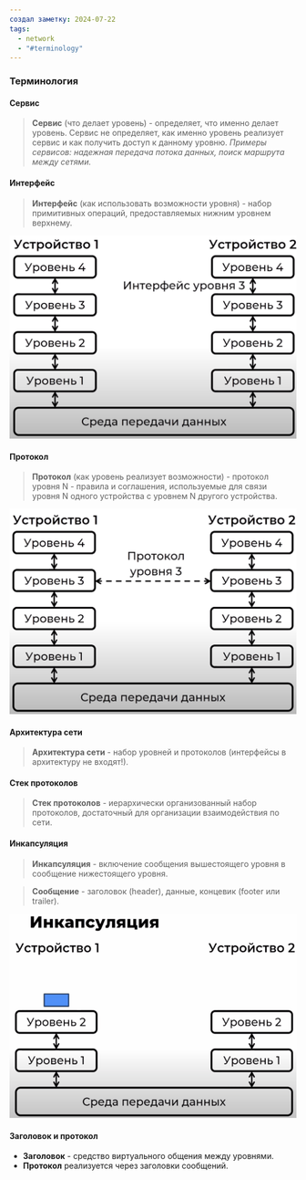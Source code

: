 ```yaml
---
создал заметку: 2024-07-22
tags:
  - network
  - "#terminology"
---
```

### Терминология

#### Сервис
> **Сервис** (что делает уровень) - определяет, что именно делает уровень. Сервис не определяет, как именно уровень реализует сервис и как получить доступ к данному уровню. *Примеры сервисов: надежная передача потока данных, поиск маршрута между сетями.*
#### Интерфейс

> **Интерфейс** (как использовать возможности уровня) - набор примитивных операций, предоставляемых нижним уровнем верхнему.

![Pasted image 20240722153606](../../Cache/Pasted%20image%2020240722153606.png)

#### Протокол
> **Протокол** (как уровень реализует возможности) - протокол уровня N - правила и соглашения, используемые для связи уровня N одного устройства с уровнем N другого устройства.

![Pasted image 20240722153351](../../Cache/Pasted%20image%2020240722153351.png)

#### Архитектура сети
> **Архитектура сети** - набор уровней и протоколов (интерфейсы в архитектуру не входят!).

#### Стек протоколов
> **Стек протоколов** - иерархически организованный набор протоколов, достаточный для организации взаимодействия по сети.

#### Инкапсуляция
> **Инкапсуляция** - включение сообщения вышестоящего уровня в сообщение нижестоящего уровня.

> **Сообщение** - заголовок (header), данные, концевик (footer или trailer).

![Передача данных по сети](../../Cache/Передача%20данных%20по%20сети.gif)
#### Заголовок и протокол
- **Заголовок** - средство виртуального общения между уровнями.
- **Протокол** реализуется через заголовки сообщений.
